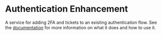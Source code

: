 # Authentication Enhancement
A service for adding 2FA and tickets to an existing authentication flow.  See the [documentation](https://www.goblgobl.com/docs/assets/) for more information on what it does and how to use it.
